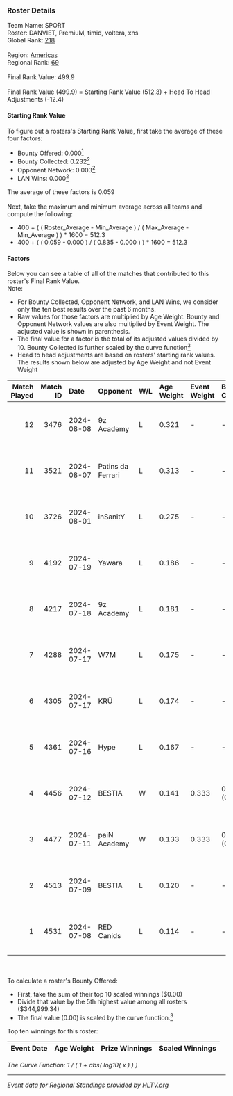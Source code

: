 ### Roster Details<br />
Team Name: SPORT<br />
Roster: DANVIET, PremiuM, timid, voltera, xns<br />
Global Rank: [218](../../standings_global_2024_12_18.md)<br />
<br />
Region: [Americas]( ../../standings_americas_2024_12_18.md)<br />
Regional Rank: [69]( ../../standings_americas_2024_12_18.md)<br />
<br />
Final Rank Value:  499.9<br />
<br />
Final Rank Value (499.9) = Starting Rank Value (512.3) + Head To Head Adjustments (-12.4)<br />

#### Starting Rank Value<br />
To figure out a rosters's Starting Rank Value, first take the average of these four factors:<br />
- Bounty Offered: 0.000[<sup>1</sup>](#table2)
- Bounty Collected: 0.232[<sup>2</sup>](#table1)
- Opponent Network: 0.003[<sup>2</sup>](#table1)
- LAN Wins: 0.000[<sup>2</sup>](#table1)

The average of these factors is 0.059<br />
<br />
Next, take the maximum and minimum average across all teams and compute the following:<br />
- 400 + ( ( Roster_Average - Min_Average ) / ( Max_Average - Min_Average ) ) * 1600 = 512.3
- 400 + ( ( 0.059 - 0.000 ) / ( 0.835 - 0.000 ) ) * 1600 = 512.3


#### Factors<br />
Below you can see a table of all of the matches that contributed to this roster's Final Rank Value.<br />
Note:<br />

- For Bounty Collected, Opponent Network, and LAN Wins, we consider only the ten best results over the past 6 months.
- Raw values for those factors are multiplied by Age Weight. Bounty and Opponent Network values are also multiplied by Event Weight. The adjusted value is shown in parenthesis.
- The final value for a factor is the total of its adjusted values divided by 10. Bounty Collected is further scaled by the curve function[<sup>3</sup>](#curveFunction)
- Head to head adjustments are based on rosters' starting rank values. The results shown below are adjusted by Age Weight and not Event Weight
<span id="table1"></span><br />


| Match Played | Match ID | Date       | Opponent          | W/L | Age Weight | Event Weight | Bounty Collected | Opponent Network | LAN Wins  | H2H Adj. | Roster                                |
| -: | -: | :- | :- | :- | :- | :- | :- | :- | :- | -: | :- |
|           12 |     3476 | 2024-08-08 | 9z Academy        | L   | 0.321      | -            | -                | -                | -         |    -5.03 | DANVIET, PremiuM, timid, voltera, xns |
|           11 |     3521 | 2024-08-07 | Patins da Ferrari | L   | 0.313      | -            | -                | -                | -         |    -3.02 | DANVIET, PremiuM, timid, voltera, xns |
|           10 |     3726 | 2024-08-01 | inSanitY          | L   | 0.275      | -            | -                | -                | -         |    -1.43 | DANVIET, PremiuM, timid, voltera, xns |
|            9 |     4192 | 2024-07-19 | Yawara            | L   | 0.186      | -            | -                | -                | -         |    -1.73 | DANVIET, PremiuM, timid, voltera, xns |
|            8 |     4217 | 2024-07-18 | 9z Academy        | L   | 0.181      | -            | -                | -                | -         |    -2.91 | DANVIET, PremiuM, timid, voltera, xns |
|            7 |     4288 | 2024-07-17 | W7M               | L   | 0.175      | -            | -                | -                | -         |    -1.69 | DANVIET, PremiuM, timid, voltera, xns |
|            6 |     4305 | 2024-07-17 | KRÜ               | L   | 0.174      | -            | -                | -                | -         |    -0.91 | DANVIET, PremiuM, timid, voltera, xns |
|            5 |     4361 | 2024-07-16 | Hype              | L   | 0.167      | -            | -                | -                | -         |    -1.12 | DANVIET, PremiuM, timid, voltera, xns |
|            4 |     4456 | 2024-07-12 | BESTIA            | W   | 0.141      | 0.333        | 0.102 (0.005)    | 0.625 (0.029)    | 0 (0.000) |     4.23 | DANVIET, PremiuM, timid, voltera, xns |
|            3 |     4477 | 2024-07-11 | paiN Academy      | W   | 0.133      | 0.333        | 0.000 (0.000)    | 0.000 (0.000)    | 0 (0.000) |     1.46 | DANVIET, PremiuM, timid, voltera, xns |
|            2 |     4513 | 2024-07-09 | BESTIA            | L   | 0.120      | -            | -                | -                | -         |    -0.18 | DANVIET, PremiuM, timid, voltera, xns |
|            1 |     4531 | 2024-07-08 | RED Canids        | L   | 0.114      | -            | -                | -                | -         |    -0.11 | DANVIET, PremiuM, timid, voltera, xns |

<br />
<span id="table2"></span><br />
To calculate a roster's Bounty Offered:<br />

- First, take the sum of their top 10 scaled winnings ($0.00)
- Divide that value by the 5th highest value among all rosters ($344,999.34)
- The final value (0.00) is scaled by the curve function.[<sup>3</sup>](#curveFunction)

Top ten winnings for this roster:<br />

| Event Date | Age Weight | Prize Winnings | Scaled Winnings |
| :- | -: | :- | :- |


<span id="curveFunction"></span>_The Curve Function: 1 / ( 1 + abs( log10( x ) ) )_<br />

---
_Event data for Regional Standings provided by HLTV.org_<br />
